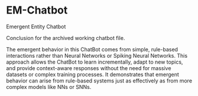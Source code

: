 # EM-Chatbot
Emergent Entity Chatbot

Conclusion for the archived working chatbot file.

The emergent behavior in this ChatBot comes from simple, 
rule-based interactions rather than Neural Networks or 
Spiking Neural Networks. This approach allows the ChatBot 
to learn incrementally, adapt to new topics, and provide context-aware 
responses without the need for massive datasets or complex training 
processes. It demonstrates that emergent behavior can arise 
from rule-based systems just as effectively as from more complex 
models like NNs or SNNs.
